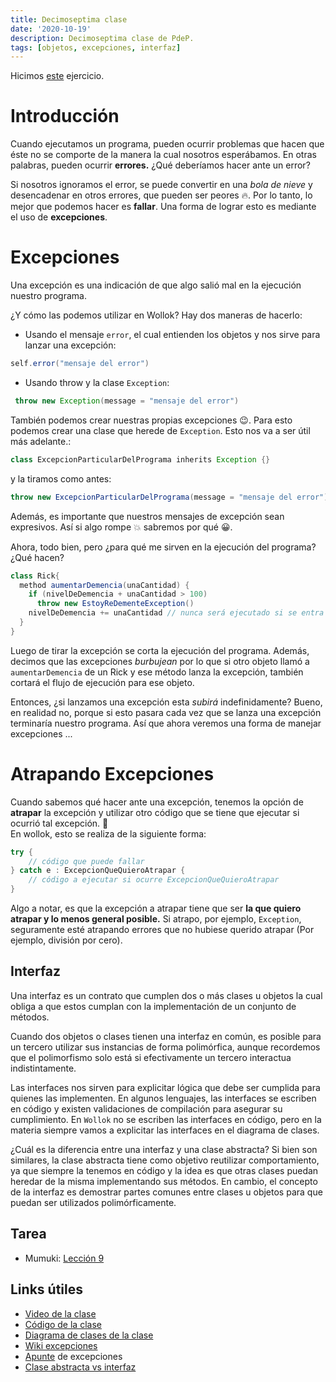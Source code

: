 ```yaml
---
title: Decimoseptima clase
date: '2020-10-19'
description: Decimoseptima clase de PdeP.
tags: [objetos, excepciones, interfaz]
---
```


Hicimos [este](https://docs.google.com/document/d/1YPZMyKI4fFij22QM8QfbDU8pfV78bP7vesl2__HIj64/edit?usp=sharing) ejercicio.

# Introducción

Cuando ejecutamos un programa, pueden ocurrir problemas que hacen que éste no se comporte de la manera la cual nosotros esperábamos. En otras palabras, pueden ocurrir **errores.** ¿Qué deberíamos hacer ante un error?

Si nosotros ignoramos el error, se puede convertir en una _bola de nieve_ y desencadenar en otros errores, que pueden ser peores :fire:. Por lo tanto, lo mejor que podemos hacer es **fallar**. Una forma de lograr esto es mediante el uso de **excepciones**.

# Excepciones

Una excepción es una indicación de que algo salió mal en la ejecución nuestro programa.

¿Y cómo las podemos utilizar en Wollok?
Hay dos maneras de hacerlo:

- Usando el mensaje `error`, el cual entienden los objetos y nos sirve para lanzar una excepción:

```java
self.error("mensaje del error")
```

- Usando throw y la clase `Exception`:

```java
 throw new Exception(message = "mensaje del error")
```

También podemos crear nuestras propias excepciones :wink:. Para esto podemos crear una clase que herede de `Exception`. Esto nos va a ser útil más adelante.:

```java
class ExcepcionParticularDelPrograma inherits Exception {}
```

y la tiramos como antes:

```java
throw new ExcepcionParticularDelPrograma(message = "mensaje del error")
```

Además, es importante que nuestros mensajes de excepción sean expresivos. Así si algo rompe :boom: sabremos por qué :grinning:.

Ahora, todo bien, pero ¿para qué me sirven en la ejecución del programa? ¿Qué hacen?

```java
class Rick{
  method aumentarDemencia(unaCantidad) {
    if (nivelDeDemencia + unaCantidad > 100)
      throw new EstoyReDementeException()
    nivelDeDemencia += unaCantidad // nunca será ejecutado si se entra al if anterior
  }
}
```

Luego de tirar la excepción se corta la ejecución del programa. Además, decimos que las excepciones _burbujean_ por lo que si otro objeto llamó a `aumentarDemencia` de un Rick y ese método lanza la excepción, también cortará el flujo de ejecución para ese objeto.

Entonces, ¿si lanzamos una excepción esta _subirá_ indefinidamente? Bueno, en realidad no, porque si esto pasara cada vez que se lanza una excepción terminaría nuestro programa. Así que ahora veremos una forma de manejar excepciones ...

# Atrapando Excepciones

Cuando sabemos qué hacer ante una excepción, tenemos la opción de **atrapar** la excepción y utilizar otro código que se tiene que ejecutar si ocurrió tal excepción. :confetti_ball:  
En wollok, esto se realiza de la siguiente forma:

```java
try {
	// código que puede fallar
} catch e : ExcepcionQueQuieroAtrapar {
	// código a ejecutar si ocurre ExcepcionQueQuieroAtrapar
}
```

Algo a notar, es que la excepción a atrapar tiene que ser **la que quiero atrapar y lo menos general posible.** Si atrapo, por ejemplo, `Exception`, seguramente esté atrapando errores que no hubiese querido atrapar (Por ejemplo, división por cero).

## Interfaz

Una interfaz es un contrato que cumplen dos o más clases u objetos la cual obliga a que estos cumplan con la implementación de un conjunto de métodos.

Cuando dos objetos o clases tienen una interfaz en común, es posible para un tercero utilizar sus instancias de forma polimórfica, aunque recordemos que el polimorfismo solo está si efectivamente un tercero interactua indistintamente.

Las interfaces nos sirven para explicitar lógica que debe ser cumplida para quienes las implementen. En algunos lenguajes, las interfaces se escriben en código y existen validaciones de compilación para asegurar su cumplimiento. En `Wollok` no se escriben las interfaces en código, pero en la materia siempre vamos a explicitar las interfaces en el diagrama de clases.

¿Cuál es la diferencia entre una interfaz y una clase abstracta? Si bien son similares, la clase abstracta tiene como objetivo reutilizar comportamiento, ya que siempre la tenemos en código y la idea es que otras clases puedan heredar de la misma implementando sus métodos. En cambio, el concepto de la interfaz es demostrar partes comunes entre clases u objetos para que puedan ser utilizados polimórficamente.

## Tarea

- Mumuki: [Lección 9](https://mumuki.io/pdep-utn/lessons/91-programacion-con-objetos-excepciones)

## Links útiles

- [Video de la clase](completar)
- [Código de la clase](completar)
- [Diagrama de clases de la clase](http://www.plantuml.com/plantuml/png/NP11IiOm44RtEKMMklZ_4uYqAaA5RlG4O_8LWqagauaWhNStiQMKR0BpNdW9qoKXbXoy6gA09pBG_JUYP0RFUb6E4vwm8xgvLLyP5aDBVrN_deJ9Y7xqb99-fk2y8zPBSHjwTUQpZ1O1qJWw-3Yp_1IHo6Sx8Whvmpr0FegY2KRc6YZcID-jbukki47_mORLaAh7Dhxb4C3x8ozWBXyubQ_NzVwq1xNTQ6c7QClg_W00)
- [Wiki excepciones](http://wiki.uqbar.org/wiki/articles/excepciones.html)
- [Apunte](https://docs.google.com/document/d/1T87tmdXv_39RoE_zR7alVFK8TUl-KJYOhdoIsoVTRb4/edit#) de excepciones
- [Clase abstracta vs interfaz](https://wiki.uqbar.org/wiki/articles/clase-abstracta-vs-interfaz.html)